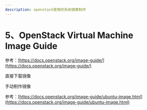 ```yaml
---
description: openstack使用的系统镜像制作
---
```


# 5、OpenStack Virtual Machine Image Guide

参考：[https://docs.openstack.org/image-guide/](https://docs.openstack.org/image-guide/)

直接下载镜像

手动制作镜像

参考：[https://docs.openstack.org/image-guide/ubuntu-image.html](https://docs.openstack.org/image-guide/ubuntu-image.html)



